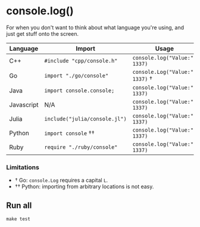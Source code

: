 # console.log()

For when you don't want to think about what language you're using, and just get stuff onto the screen.

| Language   | Import                        | Usage                           |
|------------|-------------------------------|---------------------------------|
| C++        | `#include "cpp/console.h"`    | `console.log("Value:", 1337)`   |
| Go         | `import "./go/console"`       | `console.Log("Value:", 1337)` † |
| Java       | `import console.console;`     | `console.log("Value:", 1337)`   |
| Javascript | N/A                           | `console.log("Value:", 1337)`   |
| Julia      | `include("julia/console.jl")` | `console.log("Value:", 1337)`   |
| Python     | `import console` ††           | `console.log("Value:", 1337)`   |
| Ruby       | `require "./ruby/console"`    | `console.log("Value:", 1337)`   |

### Limitations

- † Go: `console.Log` requires a capital `L`.
- †† Python: importing from arbitrary locations is not easy.

## Run all

```
make test
```
